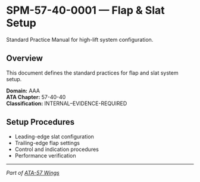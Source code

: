 # SPM-57-40-0001 — Flap & Slat Setup

Standard Practice Manual for high-lift system configuration.

## Overview
This document defines the standard practices for flap and slat system setup.

**Domain:** AAA  
**ATA Chapter:** 57-40-40  
**Classification:** INTERNAL–EVIDENCE-REQUIRED

## Setup Procedures
- Leading-edge slat configuration
- Trailing-edge flap settings
- Control and indication procedures
- Performance verification

---
*Part of [ATA-57 Wings](../README.md)*
